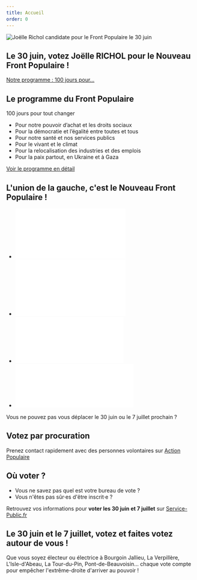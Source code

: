 ```yaml
---
title: Accueil
order: 0
---
```


<section class="entete">
  <!-- Ci-dessous la photo de votre candidat·e -->
  <img alt="Joëlle Richol candidate pour le Front Populaire le 30 juin" src="./images/Joelle_Richol.jpg">

<h1>Le 30 juin, votez Joëlle RICHOL pour le Nouveau Front Populaire !</h1>

  <a href="">Notre programme : 100 jours pour…</a>

</section>

<section class="programme">

  <h2>Le programme du Front Populaire</h2>
<span>100 jours pour tout changer</span>

<ul>
  <li>
    Pour notre pouvoir d’achat et les droits sociaux
  </li>
  <li>
    Pour la démocratie et l’égalité entre toutes et tous
  </li>
  <li>
    Pour notre santé et nos services publics
  </li>
  <li>
    Pour le vivant et le climat
  </li>
  <li>
    Pour la relocalisation des industries et des emplois
  </li>
  <li>
    Pour la paix partout, en Ukraine et à Gaza
  </li>
</ul>

  <a href="https://www.nouveaufrontpopulaire.fr/">Voir le programme en détail</a>

</section>

<section class="logos_partis">

  <h2>L'union de la gauche, c'est le Nouveau Front Populaire !</h2>

<ul>
  <li>
      <img alt="logo des écologistes" src="./images/les-ecologistes.png">
  </li>
  <li>
    <img alt="logo de LFI" src="./images/lfi.png">
  </li>
  <li>
    <img alt="logo du PCF" src="./images/pcf.png">
  </li>
  <li>
    <img alt="logo du PS" src="./images/ps.png">
  </li>
</ul>

</section>

<section class="procuration">

Vous ne pouvez pas vous déplacer le 30 juin ou le 7 juillet prochain ?

<h2>Votez par procuration</h2>

Prenez contact rapidement avec des personnes volontaires sur <a href="https://actionpopulaire.fr/procuration">Action Populaire</a>

</section>

<section class="inscription">

<h2>Où voter ?</h2>

<ul>
<li>Vous ne savez pas quel est votre bureau de vote ?</li>
<li>Vous n'êtes pas sûr·es d'être inscrit·e ?</li>
</ul>

Retrouvez vos informations pour <strong>voter les 30 juin et 7 juillet</strong> sur <a href="https://www.service-public.fr/particuliers/vosdroits/R51788">Service-Public.fr</a>

</section>


<section class="villes">

<h2>Le 30 juin et le 7 juillet, votez et faites votez autour de vous !</h2>

<!-- Ci-dessous listez les villes de votre circonscription pour aider les moteurs de recherche à trouver votre site -->

Que vous soyez électeur ou électrice à Bourgoin Jallieu, La Verpillère, L'Isle-d'Abeau, La Tour-du-Pin, Pont-de-Beauvoisin… chaque vote compte pour empêcher l'extrême-droite d'arriver au pouvoir !

</section>

